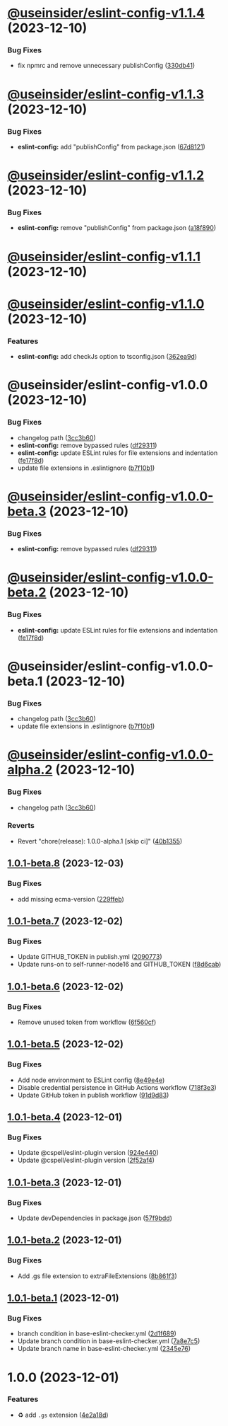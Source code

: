 # [@useinsider/eslint-config-v1.1.4](https://github.com/useinsider/config/compare/@useinsider/eslint-config@1.1.3...@useinsider/eslint-config@1.1.4) (2023-12-10)


### Bug Fixes

* fix npmrc and remove unnecessary publishConfig ([330db41](https://github.com/useinsider/config/commit/330db41b73502d555cf8b59b6488e9ee70f9f1ce))

# [@useinsider/eslint-config-v1.1.3](https://github.com/useinsider/config/compare/@useinsider/eslint-config@1.1.2...@useinsider/eslint-config@1.1.3) (2023-12-10)


### Bug Fixes

* **eslint-config:** add "publishConfig" from package.json ([67d8121](https://github.com/useinsider/config/commit/67d8121ac5c3f07f03904dd95dd95590fe66aaf7))

# [@useinsider/eslint-config-v1.1.2](https://github.com/useinsider/config/compare/@useinsider/eslint-config@1.1.1...@useinsider/eslint-config@1.1.2) (2023-12-10)


### Bug Fixes

* **eslint-config:** remove "publishConfig" from package.json ([a18f890](https://github.com/useinsider/config/commit/a18f890a12f4d522e9c0360a6217506726b97acb))

# [@useinsider/eslint-config-v1.1.1](https://github.com/useinsider/config/compare/@useinsider/eslint-config@1.1.0...@useinsider/eslint-config@1.1.1) (2023-12-10)

# [@useinsider/eslint-config-v1.1.0](https://github.com/useinsider/config/compare/@useinsider/eslint-config@1.0.0...@useinsider/eslint-config@1.1.0) (2023-12-10)


### Features

* **eslint-config:** add checkJs option to tsconfig.json ([362ea9d](https://github.com/useinsider/config/commit/362ea9d3dc15f4a2db7549bae73bcf1537ad2b55))

# @useinsider/eslint-config-v1.0.0 (2023-12-10)


### Bug Fixes

* changelog path ([3cc3b60](https://github.com/useinsider/config/commit/3cc3b600da918f0c5443c9451d7ff94df1c51280))
* **eslint-config:** remove bypassed rules ([df29311](https://github.com/useinsider/config/commit/df29311a86feff7691313e8d53d2ab1616a83ee6))
* **eslint-config:** update ESLint rules for file extensions and indentation ([fe17f8d](https://github.com/useinsider/config/commit/fe17f8d2b405eb4f430dd0aea5fb5a2147f7d936))
* update file extensions in .eslintignore ([b7f10b1](https://github.com/useinsider/config/commit/b7f10b104ac09aa16c40fc9a1478b073b2da3b39))

# [@useinsider/eslint-config-v1.0.0-beta.3](https://github.com/useinsider/config/compare/@useinsider/eslint-config@1.0.0-beta.2...@useinsider/eslint-config@1.0.0-beta.3) (2023-12-10)


### Bug Fixes

* **eslint-config:** remove bypassed rules ([df29311](https://github.com/useinsider/config/commit/df29311a86feff7691313e8d53d2ab1616a83ee6))

# [@useinsider/eslint-config-v1.0.0-beta.2](https://github.com/useinsider/config/compare/@useinsider/eslint-config@1.0.0-beta.1...@useinsider/eslint-config@1.0.0-beta.2) (2023-12-10)


### Bug Fixes

* **eslint-config:** update ESLint rules for file extensions and indentation ([fe17f8d](https://github.com/useinsider/config/commit/fe17f8d2b405eb4f430dd0aea5fb5a2147f7d936))

# @useinsider/eslint-config-v1.0.0-beta.1 (2023-12-10)


### Bug Fixes

* changelog path ([3cc3b60](https://github.com/useinsider/config/commit/3cc3b600da918f0c5443c9451d7ff94df1c51280))
* update file extensions in .eslintignore ([b7f10b1](https://github.com/useinsider/config/commit/b7f10b104ac09aa16c40fc9a1478b073b2da3b39))

# [@useinsider/eslint-config-v1.0.0-alpha.2](https://github.com/useinsider/config/compare/@useinsider/eslint-config@1.0.0-alpha.1...@useinsider/eslint-config@1.0.0-alpha.2) (2023-12-10)


### Bug Fixes

* changelog path ([3cc3b60](https://github.com/useinsider/config/commit/3cc3b600da918f0c5443c9451d7ff94df1c51280))


### Reverts

* Revert "chore(release): 1.0.0-alpha.1 [skip ci]" ([40b1355](https://github.com/useinsider/config/commit/40b135553664e7eb420d7cc8a1eab89b4869e78e))

## [1.0.1-beta.8](https://github.com/useinsider/config/compare/v1.0.1-beta.7...v1.0.1-beta.8) (2023-12-03)


### Bug Fixes

* add missing ecma-version ([229ffeb](https://github.com/useinsider/config/commit/229ffebc672e7852644ea197ec371cb90afc33c5))

## [1.0.1-beta.7](https://github.com/useinsider/config/compare/v1.0.1-beta.6...v1.0.1-beta.7) (2023-12-02)


### Bug Fixes

* Update GITHUB_TOKEN in publish.yml ([2090773](https://github.com/useinsider/config/commit/209077394815b2fda2de515dad0c2bff3b83d7d8))
* Update runs-on to self-runner-node16 and GITHUB_TOKEN ([f8d6cab](https://github.com/useinsider/config/commit/f8d6cab42b1d72a15a27bc397bcda523d9494d16))

## [1.0.1-beta.6](https://github.com/useinsider/config/compare/v1.0.1-beta.5...v1.0.1-beta.6) (2023-12-02)


### Bug Fixes

* Remove unused token from workflow ([6f560cf](https://github.com/useinsider/config/commit/6f560cfaf7e3096e127af47d3ae95be152561875))

## [1.0.1-beta.5](https://github.com/useinsider/config/compare/v1.0.1-beta.4...v1.0.1-beta.5) (2023-12-02)


### Bug Fixes

* Add node environment to ESLint config ([8e49e4e](https://github.com/useinsider/config/commit/8e49e4e58397ef7f609f1dfca34b47bb00d8a6c9))
* Disable credential persistence in GitHub Actions workflow ([718f3e3](https://github.com/useinsider/config/commit/718f3e37ebb56f7d4385d616805e6358703476c4))
* Update GitHub token in publish workflow ([91d9d83](https://github.com/useinsider/config/commit/91d9d83744ef346b38f7b11bbe0768a46ee6d870))

## [1.0.1-beta.4](https://github.com/useinsider/config/compare/v1.0.1-beta.3...v1.0.1-beta.4) (2023-12-01)


### Bug Fixes

* Update @cspell/eslint-plugin version ([924e440](https://github.com/useinsider/config/commit/924e44015dc4097d2cb4b0c5b7f841688758ca9e))
* Update @cspell/eslint-plugin version ([2f52af4](https://github.com/useinsider/config/commit/2f52af4960171a769bdbe64ecbb406e7416ed9da))

## [1.0.1-beta.3](https://github.com/useinsider/config/compare/v1.0.1-beta.2...v1.0.1-beta.3) (2023-12-01)


### Bug Fixes

* Update devDependencies in package.json ([57f9bdd](https://github.com/useinsider/config/commit/57f9bdd575536d3841d3c06a09532d19b142915a))

## [1.0.1-beta.2](https://github.com/useinsider/config/compare/v1.0.1-beta.1...v1.0.1-beta.2) (2023-12-01)


### Bug Fixes

* Add .gs file extension to extraFileExtensions ([8b861f3](https://github.com/useinsider/config/commit/8b861f36bddbc1860e1cc00fbab32b809a0c0c7e))

## [1.0.1-beta.1](https://github.com/useinsider/config/compare/v1.0.0...v1.0.1-beta.1) (2023-12-01)


### Bug Fixes

* branch condition in base-eslint-checker.yml ([2d1f689](https://github.com/useinsider/config/commit/2d1f689d2226d44adc690191637b97c3fb400613))
* Update branch condition in base-eslint-checker.yml ([7a8e7c5](https://github.com/useinsider/config/commit/7a8e7c5a5a718c0db62ed9dfebe4c1a6f973c3ff))
* Update branch name in base-eslint-checker.yml ([2345e76](https://github.com/useinsider/config/commit/2345e76cd99c1ee52b6c4c4dfc44ea15edca06c6))

# 1.0.0 (2023-12-01)


### Features

* :recycle: add `.gs` extension ([4e2a18d](https://github.com/useinsider/config/commit/4e2a18da1492dabf6910cdbc67c0a43d93a57f60))
